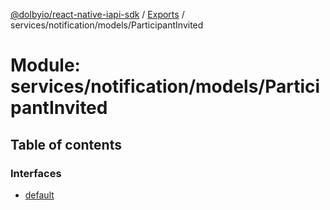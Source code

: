 [@dolbyio/react-native-iapi-sdk](../README.md) / [Exports](../modules.md) / services/notification/models/ParticipantInvited

# Module: services/notification/models/ParticipantInvited

## Table of contents

### Interfaces

- [default](../interfaces/services_notification_models_ParticipantInvited.default.md)
